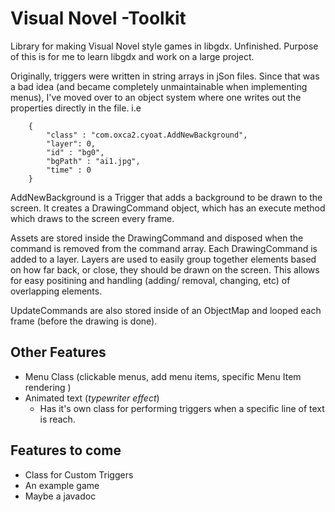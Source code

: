 Visual Novel -Toolkit
============
Library for making Visual Novel style games in libgdx. Unfinished. Purpose of
this is for me to learn libgdx and work on a large project. 

Originally, triggers were written in string arrays in jSon files. Since that was a bad 
idea (and became completely unmaintainable when implementing menus), I've moved over
to an object system where one writes out the properties directly  in the file. 
i.e 

		{
			"class" : "com.oxca2.cyoat.AddNewBackground",
			"layer": 0,
			"id" : "bg0",
			"bgPath" : "ai1.jpg",
			"time" : 0
		}

AddNewBackground is a Trigger that adds a background to be drawn to the screen. It creates
a DrawingCommand object, which has an execute method which draws to the screen every
frame. 

Assets are stored inside the DrawingCommand and disposed when the command is 
removed from the command array. Each DrawingCommand is added to a layer.
Layers are used to easily group together elements based on how far back, or close,
they should be drawn on the screen. This allows for easy positining and handling 
(adding/ removal, changing, etc) of overlapping elements. 

UpdateCommands are also stored inside of an ObjectMap and looped each frame (before 
the drawing is done). 

Other Features
-----------------------
- Menu Class (clickable menus, add menu items, specific Menu Item rendering ) 
- Animated text (*typewriter effect*)
   - Has it's own class for performing triggers when a specific line of text
     is reach. 

Features to come
-----------------------
- Class for Custom Triggers 
- An example game
- Maybe a javadoc 



